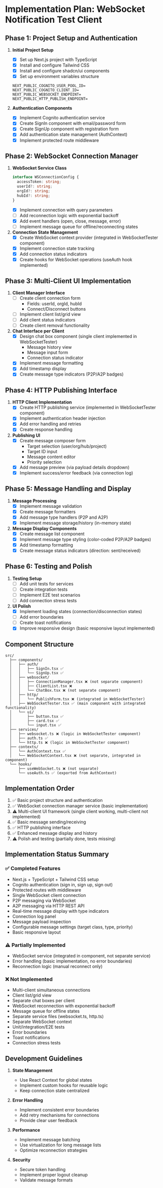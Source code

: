 # Implementation Plan: WebSocket Notification Test Client

## Phase 1: Project Setup and Authentication

1. **Initial Project Setup**
   - [x] Set up Next.js project with TypeScript
   - [x] Install and configure Tailwind CSS
   - [x] Install and configure shadcn/ui components
   - [x] Set up environment variables structure
   ```env
   NEXT_PUBLIC_COGNITO_USER_POOL_ID=
   NEXT_PUBLIC_COGNITO_CLIENT_ID=
   NEXT_PUBLIC_WEBSOCKET_ENDPOINT=
   NEXT_PUBLIC_HTTP_PUBLISH_ENDPOINT=
   ```

2. **Authentication Components**
   - [x] Implement Cognito authentication service
   - [x] Create SignIn component with email/password form
   - [x] Create SignUp component with registration form
   - [x] Add authentication state management (AuthContext)
   - [x] Implement protected route middleware

## Phase 2: WebSocket Connection Manager

1. **WebSocket Service Class**
   ```typescript
   interface WSConnectionConfig {
     accessToken: string;
     userId?: string;
     orgId?: string;
     hubId?: string;
   }
   ```
   - [x] Implement connection with query parameters
   - [ ] Add reconnection logic with exponential backoff
   - [x] Add event handlers (open, close, message, error)
   - [ ] Implement message queue for offline/reconnecting states

2. **Connection State Management**
   - [x] Create WebSocket context provider (integrated in WebSocketTester component)
   - [x] Implement connection state tracking
   - [x] Add connection status indicators
   - [x] Create hooks for WebSocket operations (useAuth hook implemented)

## Phase 3: Multi-Client UI Implementation

1. **Client Manager Interface**
   - [ ] Create client connection form
     - Fields: userId, orgId, hubId
     - Connect/Disconnect buttons
   - [ ] Implement client list/grid view
   - [ ] Add client status indicators
   - [ ] Create client removal functionality

2. **Chat Interface per Client**
   - [x] Design chat box component (single client implemented in WebSocketTester)
     - Message history view
     - Message input form
     - Connection status indicator
   - [x] Implement message formatting
   - [x] Add timestamp display
   - [x] Create message type indicators (P2P/A2P badges)

## Phase 4: HTTP Publishing Interface

1. **HTTP Client Implementation**
   - [x] Create HTTP publishing service (implemented in WebSocketTester component)
   - [x] Implement authentication header injection
   - [x] Add error handling and retries
   - [x] Create response handling

2. **Publishing UI**
   - [x] Create message composer form
     - Target selection (user/org/hub/project)
     - Target ID input
     - Message content editor
     - Priority selection
   - [x] Add message preview (via payload details dropdown)
   - [x] Implement success/error feedback (via connection log)

## Phase 5: Message Handling and Display

1. **Message Processing**
   - [x] Implement message validation
   - [x] Create message formatters
   - [x] Add message type handlers (P2P and A2P)
   - [x] Implement message storage/history (in-memory state)

2. **Message Display Components**
   - [x] Create message list component
   - [x] Implement message type styling (color-coded P2P/A2P badges)
   - [x] Add timestamp formatting
   - [x] Create message status indicators (direction: sent/received)

## Phase 6: Testing and Polish

1. **Testing Setup**
   - [ ] Add unit tests for services
   - [ ] Create integration tests
   - [ ] Implement E2E test scenarios
   - [ ] Add connection stress tests

2. **UI Polish**
   - [x] Implement loading states (connection/disconnection states)
   - [ ] Add error boundaries
   - [ ] Create toast notifications
   - [x] Improve responsive design (basic responsive layout implemented)

## Component Structure

```
src/
  ├── components/
  │   ├── auth/
  │   │   ├── SignIn.tsx ✅
  │   │   └── SignUp.tsx ✅
  │   ├── websocket/
  │   │   ├── ConnectionManager.tsx ❌ (not separate component)
  │   │   ├── ClientList.tsx ❌
  │   │   └── ChatBox.tsx ❌ (not separate component)
  │   ├── http/
  │   │   └── PublishForm.tsx ❌ (integrated in WebSocketTester)
  │   ├── WebSocketTester.tsx ✅ (main component with integrated functionality)
  │   └── ui/
  │       ├── button.tsx ✅
  │       ├── card.tsx ✅
  │       └── input.tsx ✅
  ├── services/
  │   ├── websocket.ts ❌ (logic in WebSocketTester component)
  │   ├── auth.ts ✅
  │   └── http.ts ❌ (logic in WebSocketTester component)
  ├── contexts/
  │   └── AuthContext.tsx ✅
  │   └── WebSocketContext.tsx ❌ (not separate, integrated in component)
  └── hooks/
      ├── useWebSocket.ts ❌ (not separate)
      └── useAuth.ts ✅ (exported from AuthContext)
```

## Implementation Order

1. ✅ Basic project structure and authentication
2. ✅ WebSocket connection manager service (basic implementation)
3. ⚠️ Multi-client UI framework (single client working, multi-client not implemented)
4. ✅ Basic message sending/receiving
5. ✅ HTTP publishing interface
6. ✅ Enhanced message display and history
7. ⚠️ Polish and testing (partially done, tests missing)

## Implementation Status Summary

### ✅ Completed Features
- Next.js + TypeScript + Tailwind CSS setup
- Cognito authentication (sign in, sign up, sign out)
- Protected routes with middleware
- Single WebSocket client connection
- P2P messaging via WebSocket
- A2P messaging via HTTP REST API
- Real-time message display with type indicators
- Connection log panel
- Message payload inspection
- Configurable message settings (target class, type, priority)
- Basic responsive layout

### ⚠️ Partially Implemented
- WebSocket service (integrated in component, not separate service)
- Error handling (basic implementation, no error boundaries)
- Reconnection logic (manual reconnect only)

### ❌ Not Implemented
- Multi-client simultaneous connections
- Client list/grid view
- Separate chat boxes per client
- WebSocket reconnection with exponential backoff
- Message queue for offline states
- Separate service files (websocket.ts, http.ts)
- Separate WebSocket context
- Unit/integration/E2E tests
- Error boundaries
- Toast notifications
- Connection stress tests

## Development Guidelines

1. **State Management**
   - Use React Context for global states
   - Implement custom hooks for reusable logic
   - Keep connection state centralized

2. **Error Handling**
   - Implement consistent error boundaries
   - Add retry mechanisms for connections
   - Provide clear user feedback

3. **Performance**
   - Implement message batching
   - Use virtualization for long message lists
   - Optimize reconnection strategies

4. **Security**
   - Secure token handling
   - Implement proper logout cleanup
   - Validate message formats